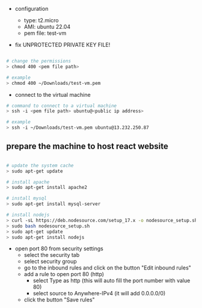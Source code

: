 - configuration

  - type: t2.micro
  - AMI: ubuntu 22.04
  - pem file: test-vm

- fix UNPROTECTED PRIVATE KEY FILE!

```bash

# change the permissions
> chmod 400 <pem file path>

# example
> chmod 400 ~/Downloads/test-vm.pem
```

- connect to the virtual machine

```bash
# command to connect to a virtual machine
> ssh -i <pem file path> ubuntu@<public ip address>

# example
> ssh -i ~/Downloads/test-vm.pem ubuntu@13.232.250.87

```

## prepare the machine to host react website

```bash

# update the system cache
> sudo apt-get update

# install apache
> sudo apt-get install apache2

# install mysql
> sudo apt-get install mysql-server

# install nodejs
> curl -sL https://deb.nodesource.com/setup_17.x -o nodesource_setup.sh
> sudo bash nodesource_setup.sh
> sudo apt-get update
> sudo apt-get install nodejs

```

- open port 80 from security settings
  - select the security tab
  - select security group
  - go to the inbound rules and click on the button "Edit inbound rules"
  - add a rule to open port 80 (http)
    - select Type as http (this will auto fill the port number with value 80)
    - select source to Anywhere-IPv4 (it will add 0.0.0.0/0)
  - click the button "Save rules"
